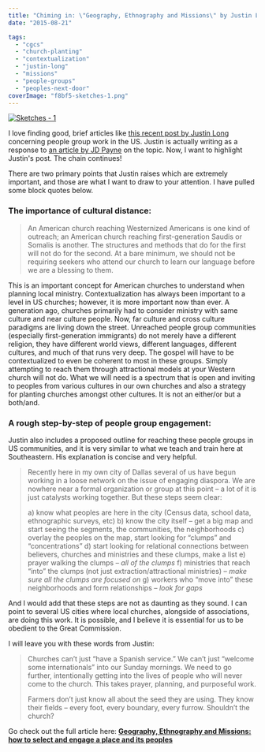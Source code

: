 ```yaml
---
title: "Chiming in: \"Geography, Ethnography and Missions\" by Justin Long"
date: "2015-08-21"

tags: 
  - "cgcs"
  - "church-planting"
  - "contextualization"
  - "justin-long"
  - "missions"
  - "people-groups"
  - "peoples-next-door"
coverImage: "f8bf5-sketches-1.png"
---
```


[![Sketches - 1](https://keelancook.files.wordpress.com/2020/08/f8bf5-sketches-1.png?w=1024&h=847)](https://keelancook.files.wordpress.com/2020/08/f8bf5-sketches-1.png)

I love finding good, brief articles like [this recent post by Justin Long](http://justinlong.org/2015/08/geography-and-missions-how-to-select-and-engage-a-place-and-its-peoples/) concerning people group work in the US. Justin is actually writing as a response to [an article by JD Payne](http://theupstreamcollective.org/2015/08/10/ask-a-missiologist-is-the-sending-church-conversation-only-a-global-conversation/) on the topic. Now, I want to highlight Justin's post. The chain continues!

There are two primary points that Justin raises which are extremely important, and those are what I want to draw to your attention. I have pulled some block quotes below.

### **The importance of cultural distance:**

> An American church reaching Westernized Americans is one kind of outreach; an American church reaching first-generation Saudis or Somalis is another. The structures and methods that do for the first will not do for the second. At a bare minimum, we should not be requiring seekers who attend our church to learn our language before we are a blessing to them.

This is an important concept for American churches to understand when planning local ministry. Contextualization has always been important to a level in US churches; however, it is more important now than ever. A generation ago, churches primarily had to consider ministry with same culture and near culture people. Now, far culture and cross culture paradigms are living down the street. Unreached people group communities (especially first-generation immigrants) do not merely have a different religion, they have different world views, different languages, different cultures, and much of that runs very deep. The gospel will have to be contextualized to even be coherent to most in these groups. Simply attempting to reach them through attractional models at your Western church will not do. What we will need is a spectrum that is open and inviting to peoples from various cultures in our own churches and also a strategy for planting churches amongst other cultures. It is not an either/or but a both/and.

### **A rough step-by-step of people group engagement:**

Justin also includes a proposed outline for reaching these people groups in US communities, and it is very similar to what we teach and train here at Southeastern. His explanation is concise and very helpful.

> Recently here in my own city of Dallas several of us have begun working in a loose network on the issue of engaging diaspora. We are nowhere near a formal organization or group at this point – a lot of it is just catalysts working together. But these steps seem clear:
> 
> a) know what peoples are here in the city (Census data, school data, ethnographic surveys, etc) b) know the city itself – get a big map and start seeing the segments, the communities, the neighborhoods c) overlay the peoples on the map, start looking for “clumps” and “concentrations” d) start looking for relational connections between believers, churches and ministries and these clumps, make a list e) prayer walking the clumps – _all of the clumps_ f) ministries that reach “into” the clumps (not just extraction/attractional ministries) – _make sure all the clumps are focused on_ g) workers who “move into” these neighborhoods and form relationships – _look for gaps_

And I would add that these steps are not as daunting as they sound. I can point to several US cities where local churches, alongside of associations, are doing this work. It is possible, and I believe it is essential for us to be obedient to the Great Commission.

I will leave you with these words from Justin:

> Churches can’t just “have a Spanish service.” We can’t just “welcome some internationals” into our Sunday mornings. We need to go further, intentionally getting into the lives of people who will never come to the church. This takes prayer, planning, and purposeful work.
> 
> Farmers don’t just know all about the seed they are using. They know their fields – every foot, every boundary, every furrow. Shouldn’t the church?

Go check out the full article here: **[Geography, Ethnography and Missions: how to select and engage a place and its peoples](http://justinlong.org/2015/08/geography-and-missions-how-to-select-and-engage-a-place-and-its-peoples/)**
